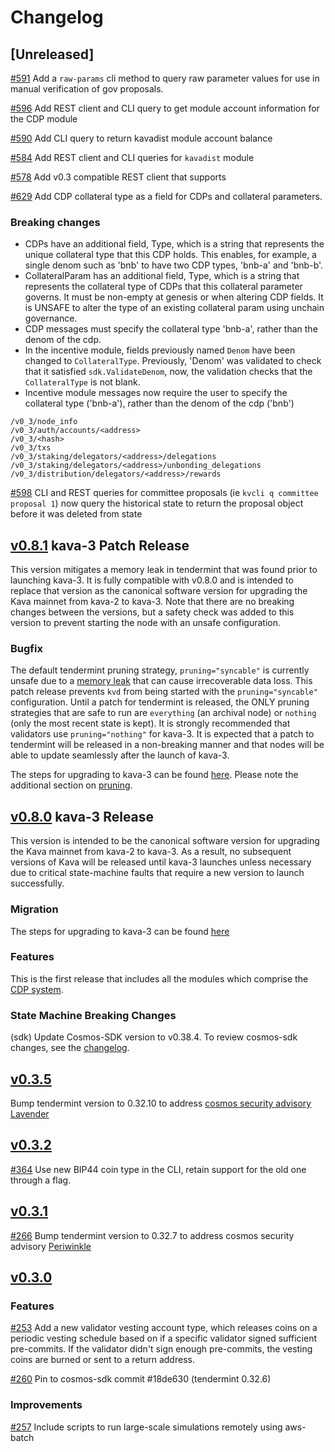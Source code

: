 <!--
Guiding Principles:

Changelogs are for humans, not machines.
There should be an entry for every single version.
The same types of changes should be grouped.
Versions and sections should be linkable.
The latest version comes first.
The release date of each version is displayed.
Mention whether you follow Semantic Versioning.

Usage:

Change log entries are to be added to the Unreleased section under the
appropriate stanza (see below). Each entry should ideally include a tag and
the Github issue reference in the following format:

* (<tag>) \#<issue-number> message

The issue numbers will later be link-ified during the release process so you do
not have to worry about including a link manually, but you can if you wish.

Types of changes (Stanzas):

"Features" for new features.
"Improvements" for changes in existing functionality.
"Deprecated" for soon-to-be removed features.
"Bug Fixes" for any bug fixes.
"Client Breaking" for breaking CLI commands and REST routes.
"State Machine Breaking" for breaking the AppState

Ref: https://keepachangelog.com/en/1.0.0/
-->

# Changelog

## [Unreleased]

[\#591](https://github.com/Kava-Labs/kava/pull/591) Add a `raw-params` cli method to query raw parameter values for use in manual verification of gov proposals.

[\#596](https://github.com/Kava-Labs/kava/pull/596) Add REST client and CLI query to get module account information for the CDP module

[\#590](https://github.com/Kava-Labs/kava/pull/590) Add CLI query to return kavadist module account balance

[\#584](https://github.com/Kava-Labs/kava/pulls/584) Add REST client and CLI queries for `kavadist` module

[\#578](https://github.com/Kava-Labs/kava/pulls/578) Add v0.3 compatible REST client that supports

[\#629](https://github.com/Kava-Labs/kava/pulls/629) Add CDP collateral type as a field for CDPs and collateral parameters.

### Breaking changes

* CDPs have an additional field, Type, which is a string that represents the unique collateral type that this CDP holds. This enables, for example, a single denom such as 'bnb' to have two CDP types, 'bnb-a' and 'bnb-b'.
* CollateralParam has an additional field, Type, which is a string that represents the collateral type of CDPs that this collateral parameter governs. It must be non-empty at genesis or when altering CDP fields. It is UNSAFE to alter the type of an existing collateral param using unchain governance.
* CDP messages must specify the collateral type 'bnb-a', rather than the denom of the cdp.
* In the incentive module, fields previously named `Denom` have been changed to `CollateralType`. Previously, 'Denom' was validated to check that it satisfied `sdk.ValidateDenom`, now, the validation checks that the `CollateralType` is not blank.
* Incentive module messages now require the user to specify the collateral type ('bnb-a'), rather than the denom of the cdp ('bnb')

```plaintext
/v0_3/node_info
/v0_3/auth/accounts/<address>
/v0_3/<hash>
/v0_3/txs
/v0_3/staking/delegators/<address>/delegations
/v0_3/staking/delegators/<address>/unbonding_delegations
/v0_3/distribution/delegators/<address>/rewards
```

[\#598](https://github.com/Kava-Labs/kava/pulls/598) CLI and REST queries for committee proposals (ie `kvcli q committee proposal 1`) now query the historical state to return the proposal object before it was deleted from state

## [v0.8.1](https://github.com/Kava-Labs/kava/releases/tag/v0.8.1) kava-3 Patch Release

This version mitigates a memory leak in tendermint that was found prior to launching kava-3. It is fully compatible with v0.8.0 and is intended to replace that version as the canonical software version for upgrading the Kava mainnet from kava-2 to kava-3. Note that there are no breaking changes between the versions, but a safety check was added to this version to prevent starting the node with an unsafe configuration.

### Bugfix

The default tendermint pruning strategy, `pruning="syncable"` is currently unsafe due to a [memory leak](https://github.com/tendermint/iavl/issues/256) that can cause irrecoverable data loss. This patch release prevents `kvd` from being started with the `pruning="syncable"` configuration. Until a patch for tendermint is released, the ONLY pruning strategies that are safe to run are `everything` (an archival node) or `nothing` (only the most recent state is kept). It is strongly recommended that validators use `pruning="nothing"` for kava-3. It is expected that a patch to tendermint will be released in a non-breaking manner and that nodes will be able to update seamlessly after the launch of kava-3.

The steps for upgrading to kava-3 can be found [here](https://github.com/Kava-Labs/kava/blob/master/contrib/kava-3/migration.md). Please note the additional section on [pruning](https://github.com/Kava-Labs/kava/blob/master/contrib/kava-3/migration.md#Pruning).

## [v0.8.0](https://github.com/Kava-Labs/kava/releases/tag/v0.8.0) kava-3 Release

This version is intended to be the canonical software version for upgrading the Kava mainnet from kava-2 to kava-3. As a result, no subsequent versions of Kava will be released until kava-3 launches unless necessary due to critical state-machine faults that require a new version to launch successfully.

### Migration

The steps for upgrading to kava-3 can be found [here](https://github.com/Kava-Labs/kava/blob/master/contrib/kava-3/migration.md)

### Features

This is the first release that includes all the modules which comprise the [CDP system](https://docs.kava.io/).

### State Machine Breaking Changes

(sdk) Update Cosmos-SDK version to v0.38.4. To review cosmos-sdk changes, see the [changelog](https://github.com/cosmos/cosmos-sdk/blob/v0.38.4/CHANGELOG.md).


## [v0.3.5](https://github.com/Kava-Labs/kava/releases/tag/v0.3.5)

Bump tendermint version to 0.32.10 to address [cosmos security advisory Lavender](https://forum.cosmos.network/t/cosmos-mainnet-security-advisory-lavender/3511)

## [v0.3.2](https://github.com/Kava-Labs/kava/releases/tag/v0.3.2)

[\#364](https://github.com/Kava-Labs/kava/pulls/364)  Use new BIP44 coin type in the CLI, retain support for the old one through a flag.

## [v0.3.1](https://github.com/Kava-Labs/kava/releases/tag/v0.3.1)

[\#266](https://github.com/Kava-Labs/kava/pulls/266) Bump tendermint version to 0.32.7 to address cosmos security advisory [Periwinkle](https://forum.cosmos.network/t/cosmos-mainnet-security-advisory-periwinkle/2911)

## [v0.3.0](https://github.com/Kava-Labs/kava/releases/tag/v0.3.0)

### Features

[\#253](https://github.com/Kava-Labs/kava/pulls/253) Add a new validator vesting account type, which releases coins on a periodic vesting schedule based on if a specific validator signed sufficient pre-commits. If the validator didn't sign enough pre-commits, the vesting coins are burned or sent to a return address.

[\#260](https://github.com/Kava-Labs/kava/pulls/260) Pin to cosmos-sdk commit #18de630 (tendermint 0.32.6)

### Improvements

[\#257](https://github.com/Kava-Labs/kava/pulls/257) Include scripts to run large-scale simulations remotely using aws-batch
